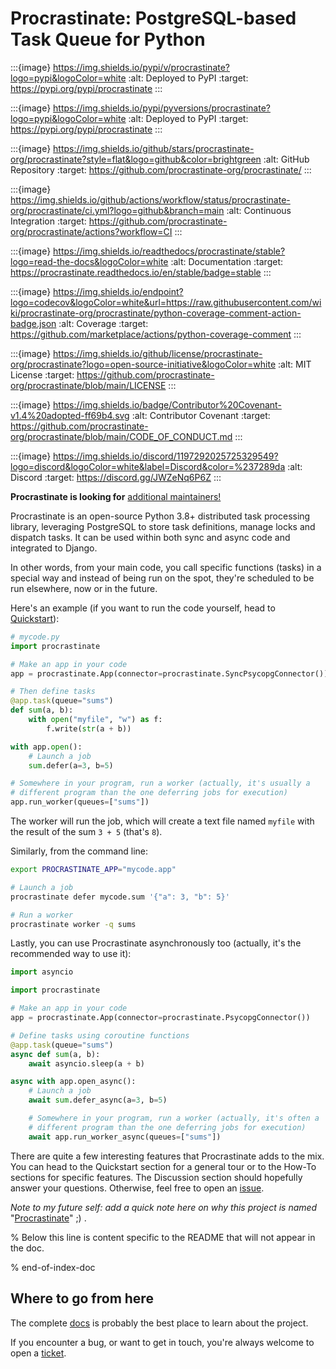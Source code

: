# Procrastinate: PostgreSQL-based Task Queue for Python

:::{image} https://img.shields.io/pypi/v/procrastinate?logo=pypi&logoColor=white
:alt: Deployed to PyPI
:target: https://pypi.org/pypi/procrastinate
:::

:::{image} https://img.shields.io/pypi/pyversions/procrastinate?logo=pypi&logoColor=white
:alt: Deployed to PyPI
:target: https://pypi.org/pypi/procrastinate
:::

:::{image} https://img.shields.io/github/stars/procrastinate-org/procrastinate?style=flat&logo=github&color=brightgreen
:alt: GitHub Repository
:target: https://github.com/procrastinate-org/procrastinate/
:::

:::{image} https://img.shields.io/github/actions/workflow/status/procrastinate-org/procrastinate/ci.yml?logo=github&branch=main
:alt: Continuous Integration
:target: https://github.com/procrastinate-org/procrastinate/actions?workflow=CI
:::

:::{image} https://img.shields.io/readthedocs/procrastinate/stable?logo=read-the-docs&logoColor=white
:alt: Documentation
:target: https://procrastinate.readthedocs.io/en/stable/badge=stable
:::

:::{image} https://img.shields.io/endpoint?logo=codecov&logoColor=white&url=https://raw.githubusercontent.com/wiki/procrastinate-org/procrastinate/python-coverage-comment-action-badge.json
:alt: Coverage
:target: https://github.com/marketplace/actions/python-coverage-comment
:::

:::{image} https://img.shields.io/github/license/procrastinate-org/procrastinate?logo=open-source-initiative&logoColor=white
:alt: MIT License
:target: https://github.com/procrastinate-org/procrastinate/blob/main/LICENSE
:::

:::{image} https://img.shields.io/badge/Contributor%20Covenant-v1.4%20adopted-ff69b4.svg
:alt: Contributor Covenant
:target: https://github.com/procrastinate-org/procrastinate/blob/main/CODE_OF_CONDUCT.md
:::

:::{image} https://img.shields.io/discord/1197292025725329549?logo=discord&logoColor=white&label=Discord&color=%237289da
:alt: Discord
:target: https://discord.gg/JWZeNq6P6Z
:::

**Procrastinate is looking for** [additional maintainers!](https://github.com/procrastinate-org/procrastinate/discussions/748)

Procrastinate is an open-source Python 3.8+ distributed task processing
library, leveraging PostgreSQL to store task definitions, manage locks and
dispatch tasks. It can be used within both sync and async code and integrated
to Django.

In other words, from your main code, you call specific functions (tasks) in a
special way and instead of being run on the spot, they're scheduled to
be run elsewhere, now or in the future.

Here's an example (if you want to run the code yourself, head to [Quickstart]):

```python
# mycode.py
import procrastinate

# Make an app in your code
app = procrastinate.App(connector=procrastinate.SyncPsycopgConnector())

# Then define tasks
@app.task(queue="sums")
def sum(a, b):
    with open("myfile", "w") as f:
        f.write(str(a + b))

with app.open():
    # Launch a job
    sum.defer(a=3, b=5)

# Somewhere in your program, run a worker (actually, it's usually a
# different program than the one deferring jobs for execution)
app.run_worker(queues=["sums"])
```

The worker will run the job, which will create a text file
named `myfile` with the result of the sum `3 + 5` (that's `8`).

Similarly, from the command line:

```bash
export PROCRASTINATE_APP="mycode.app"

# Launch a job
procrastinate defer mycode.sum '{"a": 3, "b": 5}'

# Run a worker
procrastinate worker -q sums
```

Lastly, you can use Procrastinate asynchronously too (actually, it's the
recommended way to use it):

```python
import asyncio

import procrastinate

# Make an app in your code
app = procrastinate.App(connector=procrastinate.PsycopgConnector())

# Define tasks using coroutine functions
@app.task(queue="sums")
async def sum(a, b):
    await asyncio.sleep(a + b)

async with app.open_async():
    # Launch a job
    await sum.defer_async(a=3, b=5)

    # Somewhere in your program, run a worker (actually, it's often a
    # different program than the one deferring jobs for execution)
    await app.run_worker_async(queues=["sums"])
```

There are quite a few interesting features that Procrastinate adds to the mix.
You can head to the Quickstart section for a general tour or
to the How-To sections for specific features. The Discussion
section should hopefully answer your questions. Otherwise,
feel free to open an [issue](https://github.com/procrastinate-org/procrastinate/issues).

*Note to my future self: add a quick note here on why this project is named*
"[Procrastinate]" ;) .

% Below this line is content specific to the README that will not appear in the doc.

% end-of-index-doc

## Where to go from here

The complete [docs] is probably the best place to learn about the project.

If you encounter a bug, or want to get in touch, you're always welcome to open a
[ticket].

[docs]: https://procrastinate.readthedocs.io/
[procrastinate]: https://en.wikipedia.org/wiki/Procrastination
[quickstart]: https://procrastinate.readthedocs.io/en/stable/quickstart.html
[ticket]: https://github.com/procrastinate-org/procrastinate/issues/new
